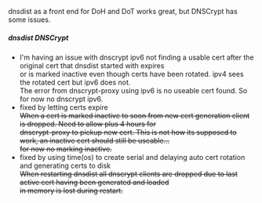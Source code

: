 dnsdist as a front end for DoH and DoT works great, but DNSCrypt has some issues.
##### dnsdist DNSCrypt
- I'm having an issue with dnscrypt ipv6 not finding a usable cert after the original cert that dnsdist started with expires\
  or is marked inactive even though certs have been rotated. ipv4 sees the rotated cert but ipv6 does not.\
  The error from dnscrypt-proxy using ipv6 is no useable cert found. So for now no dnscrypt ipv6.
- fixed by letting certs expire \
  ~~When  a cert is marked inactive to soon from new cert generation client is dropped. Need to allow plus 4 hours for\
  dnscrypt-proxy to pickup new cert. This is not how its supposed to work, an inactive cert should still be useable...\
  for now no marking inactive.~~
- fixed by using time(os) to create serial and delaying auto cert rotation and generating certs to disk \
  ~~When restarting dnsdist all dnscrypt clients are dropped due to last active cert having been generated and loaded\
  in memory is lost during restart.~~
  
